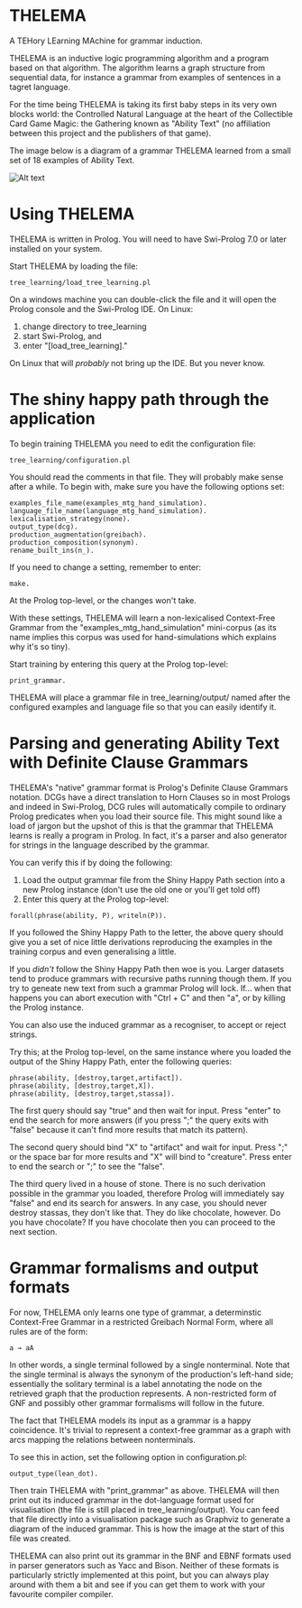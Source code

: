 # THELEMA
A TEHory LEarning MAchine for grammar induction. 

THELEMA is an inductive logic programming algorithm and a program based on that
algorithm. The algorithm learns a graph structure from sequential data, for
instance a grammar from examples of sentences in a tagret language. 

For the time being THELEMA is taking its first baby steps in its very own blocks
world: the Controlled Natural Language at the heart of the Collectible Card Game
Magic: the Gathering known as "Ability Text" (no affiliation between this
project and the publishers of that game). 

The image below is a diagram of a grammar THELEMA learned from a small set of 18
examples of Ability Text. 

![Alt text](/../images/readme_image_files/destroy_short_lexicalised_rgnf.png?raw=true "Lexicalised Restricted-Greibach Normal Form")

Using THELEMA
=============

THELEMA is written in Prolog. You will need to have Swi-Prolog 7.0 or later
installed on your system. 

Start THELEMA by loading the file: 

```
tree_learning/load_tree_learning.pl
```

On a windows machine you can double-click the file and it will open the Prolog
console and the Swi-Prolog IDE. On Linux: 

1. change directory to tree\_learning
2. start Swi-Prolog,  and 
3. enter "[load\_tree\_learning]."

On Linux that will *probably* not bring up the IDE. But you never know. 

The shiny happy path through the application
============================================

To begin training THELEMA you need to edit the configuration file: 

```
tree_learning/configuration.pl
```

You should read the comments in that file. They will probably make sense after a
while. To begin with, make sure you have the following options set: 

```
examples_file_name(examples_mtg_hand_simulation).
language_file_name(language_mtg_hand_simulation).
lexicalisation_strategy(none).
output_type(dcg).
production_augmentation(greibach).
production_composition(synonym).
rename_built_ins(n_).
```

If you need to change a setting, remember to enter: 

``` 
make. 
```

At the Prolog top-level, or the changes won't take. 

With these settings, THELEMA will learn a non-lexicalised Context-Free Grammar
from the "examples\_mtg\_hand\_simulation" mini-corpus (as its name implies this
corpus was used for hand-simulations which explains why it's so tiny).

Start training by entering this query at the Prolog top-level: 

```
print_grammar. 
```

THELEMA will place a grammar file in tree\_learning/output/ named after the
configured examples and language file so that you can easily identify it.  

Parsing and generating Ability Text with Definite Clause Grammars
=================================================================

THELEMA's "native" grammar format is Prolog's Definite Clause Grammars notation.
DCGs have a direct translation to Horn Clauses so in most Prologs and indeed in
Swi-Prolog, DCG rules will automatically compile to ordinary Prolog predicates
when you load their source file. This might sound like a load of jargon but the
upshot of this is that the grammar that THELEMA learns is really a program in
Prolog. In fact, it's a parser and also generator for strings in the language
described by the grammar. 

You can verify this if by doing the following: 

1. Load the output grammar file from the Shiny Happy Path section into a new
Prolog instance (don't use the old one or you'll get told off)
2. Enter this query at the Prolog top-level: 
   
```
forall(phrase(ability, P), writeln(P)). 
```

If you followed the Shiny Happy Path to the letter, the above query should give
you a set of nice little derivations reproducing the examples in the training
corpus and even generalising a little. 

If you *didn't* follow the Shiny Happy Path then woe is you. Larger datasets
tend to produce grammars with recursive paths running though them. If you try to
geneate new text from such a grammar Prolog will lock. If... when that happens
you can abort execution with "Ctrl + C" and then "a", or by killing the Prolog
instance. 

You can also use the induced grammar as a recogniser, to accept or reject
strings. 

Try this; at the Prolog top-level, on the same instance where you loaded the
output of the Shiny Happy Path, enter the following queries: 

```
phrase(ability, [destroy,target,artifact]).
phrase(ability, [destroy,target,X]).
phrase(ability, [destroy,target,stassa]). 
```

The first query should say "true" and then wait for input. Press "enter" to end
the search for more answers (if you press ";" the query exits with "false"
because it can't find more results that match its pattern). 

The second query should bind "X" to "artifact" and wait for input. Press ";" or
the space bar for more results and "X" will bind to "creature". Press enter to
end the search or ";" to see the "false". 

The third query lived in a house of stone. There is no such derivation possible
in the grammar you loaded, therefore Prolog will immediately say "false" and
end its search for answers. In any case, you should never destroy stassas, they
don't like that. They do like chocolate, however. Do you have chocolate? If you
have chocolate then you can proceed to the next section.

Grammar formalisms and output formats
=====================================

For now, THELEMA only learns one type of grammar, a determinstic Context-Free
Grammar in a restricted Greibach Normal Form, where all rules are of the form: 

``` 
a → aA 
```

In other words, a single terminal followed by a single nonterminal. Note that
the single terminal is always the synonym of the production's left-hand side;
essentially the solitary terminal is a label annotating the node on the
retrieved graph that the production represents. A non-restricted form of GNF and
possibly other grammar formalisms will follow in the future. 

The fact that THELEMA models its input as a grammar is a happy coincidence. It's
trivial to represent a context-free grammar as a graph with arcs mapping the
relations between nonterminals. 

To see this in action, set the following option in configuration.pl:

``` 
output_type(lean_dot). 
```

Then train THELEMA with "print\_grammar" as above. THELEMA will then print out
its induced grammar in the dot-language format used for visualisation (the file
is still placed in tree\_learning/output). You can feed that file directly into
a visualisation package such as Graphviz to generate a diagram of the induced
grammar. This is how the image at the start of this file was created. 

THELEMA can also print out its grammar in the BNF and EBNF formats used in
parser generators such as Yacc and Bison. Neither of these formats is
particularly strictly implemented at this point, but you can always play around
with them a bit and see if you can get them to work with your favourite compiler
compiler. 
